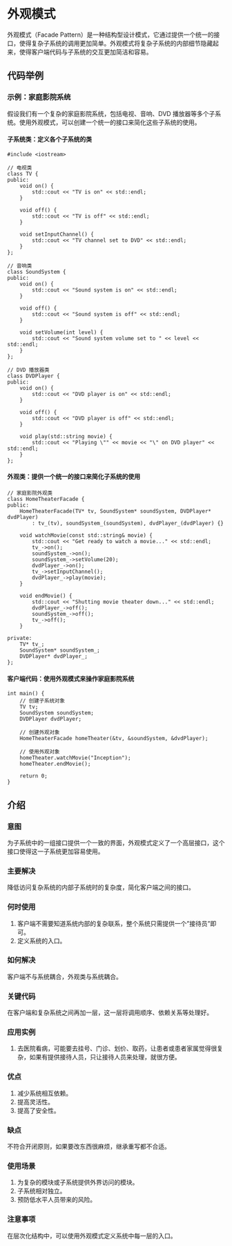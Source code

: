 # 外观模式

外观模式（Facade Pattern）是一种结构型设计模式，它通过提供一个统一的接口，使得复杂子系统的调用更加简单。外观模式将复杂子系统的内部细节隐藏起来，使得客户端代码与子系统的交互更加简洁和容易。

## 代码举例

### 示例：家庭影院系统

假设我们有一个复杂的家庭影院系统，包括电视、音响、DVD 播放器等多个子系统。使用外观模式，可以创建一个统一的接口来简化这些子系统的使用。

#### 子系统类：定义各个子系统的类
```
#include <iostream>

// 电视类
class TV {
public:
    void on() {
        std::cout << "TV is on" << std::endl;
    }

    void off() {
        std::cout << "TV is off" << std::endl;
    }

    void setInputChannel() {
        std::cout << "TV channel set to DVD" << std::endl;
    }
};

// 音响类
class SoundSystem {
public:
    void on() {
        std::cout << "Sound system is on" << std::endl;
    }

    void off() {
        std::cout << "Sound system is off" << std::endl;
    }

    void setVolume(int level) {
        std::cout << "Sound system volume set to " << level << std::endl;
    }
};

// DVD 播放器类
class DVDPlayer {
public:
    void on() {
        std::cout << "DVD player is on" << std::endl;
    }

    void off() {
        std::cout << "DVD player is off" << std::endl;
    }

    void play(std::string movie) {
        std::cout << "Playing \"" << movie << "\" on DVD player" << std::endl;
    }
};
```
#### 外观类：提供一个统一的接口来简化子系统的使用

```
// 家庭影院外观类
class HomeTheaterFacade {
public:
    HomeTheaterFacade(TV* tv, SoundSystem* soundSystem, DVDPlayer* dvdPlayer)
        : tv_(tv), soundSystem_(soundSystem), dvdPlayer_(dvdPlayer) {}

    void watchMovie(const std::string& movie) {
        std::cout << "Get ready to watch a movie..." << std::endl;
        tv_->on();
        soundSystem_->on();
        soundSystem_->setVolume(20);
        dvdPlayer_->on();
        tv_->setInputChannel();
        dvdPlayer_->play(movie);
    }

    void endMovie() {
        std::cout << "Shutting movie theater down..." << std::endl;
        dvdPlayer_->off();
        soundSystem_->off();
        tv_->off();
    }

private:
    TV* tv_;
    SoundSystem* soundSystem_;
    DVDPlayer* dvdPlayer_;
};
```

#### 客户端代码：使用外观模式来操作家庭影院系统

```
int main() {
    // 创建子系统对象
    TV tv;
    SoundSystem soundSystem;
    DVDPlayer dvdPlayer;

    // 创建外观对象
    HomeTheaterFacade homeTheater(&tv, &soundSystem, &dvdPlayer);

    // 使用外观对象
    homeTheater.watchMovie("Inception");
    homeTheater.endMovie();

    return 0;
}
```


## 介绍
### 意图
为子系统中的一组接口提供一个一致的界面，外观模式定义了一个高层接口，这个接口使得这一子系统更加容易使用。

### 主要解决
降低访问复杂系统的内部子系统时的复杂度，简化客户端之间的接口。

### 何时使用
1) 客户端不需要知道系统内部的复杂联系，整个系统只需提供一个”接待员”即可。
2) 定义系统的入口。

### 如何解决
客户端不与系统耦合，外观类与系统耦合。

### 关键代码
在客户端和复杂系统之间再加一层，这一层将调用顺序、依赖关系等处理好。

### 应用实例
1) 去医院看病，可能要去挂号、门诊、划价、取药，让患者或患者家属觉得很复杂，如果有提供接待人员，只让接待人员来处理，就很方便。

### 优点
1) 减少系统相互依赖。
2) 提高灵活性。
3) 提高了安全性。

### 缺点
不符合开闭原则，如果要改东西很麻烦，继承重写都不合适。

### 使用场景
1) 为复杂的模块或子系统提供外界访问的模块。
2) 子系统相对独立。
3) 预防低水平人员带来的风险。

### 注意事项
在层次化结构中，可以使用外观模式定义系统中每一层的入口。